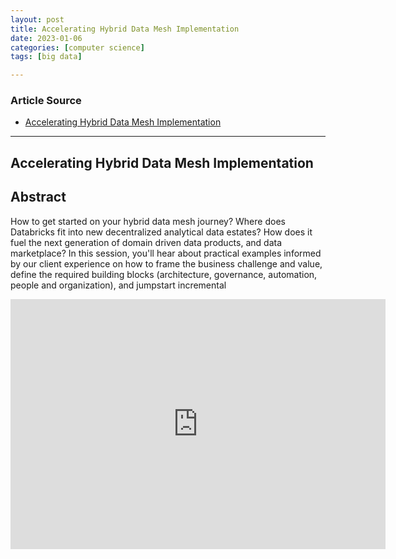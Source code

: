 ```yaml
---
layout: post
title: Accelerating Hybrid Data Mesh Implementation
date: 2023-01-06
categories: [computer science]
tags: [big data]

---
```


### Article Source

* [Accelerating Hybrid Data Mesh Implementation](https://www.youtube.com/watch?v=TRR_4N38DZM)


---

## Accelerating Hybrid Data Mesh Implementation

## Abstract

How to get started on your hybrid data mesh journey? Where does Databricks fit into new decentralized analytical data estates? How does it fuel the next generation of domain driven data products, and data marketplace? In this session, you'll hear about practical examples informed by our client experience on how to frame the business challenge and value, define the required building blocks (architecture, governance, automation, people and organization), and jumpstart incremental 


<iframe width="600" height="400" src="https://www.youtube.com/embed/TRR_4N38DZM" title="YouTube video player" frameborder="0" allow="accelerometer; autoplay; clipboard-write; encrypted-media; gyroscope; picture-in-picture; web-share" allowfullscreen></iframe>